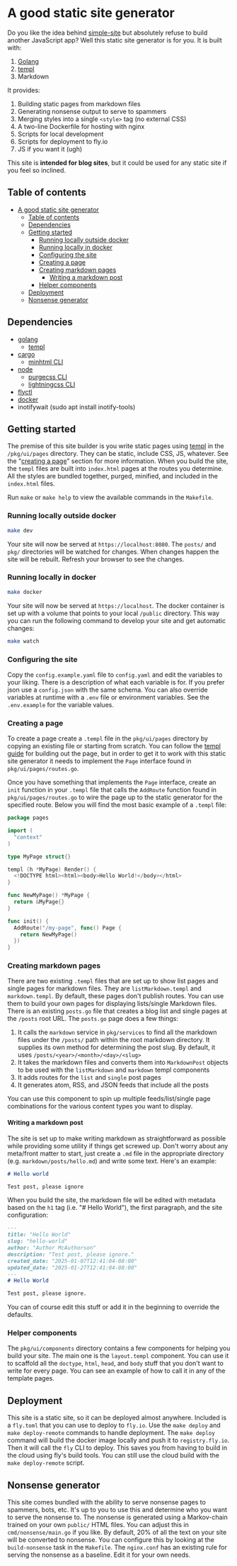 # A good static site generator

Do you like the idea behind [simple-site](https://github.com/wjohnsto/simple-site) but absolutely refuse to build another JavaScript app? Well this static site generator is for you. It is built with:

1. [Golang](https://go.dev/)
1. [templ](https://templ.guide/)
1. Markdown

It provides:

1. Building static pages from markdown files
1. Generating nonsense output to serve to spammers
1. Merging styles into a single `<style>` tag (no external CSS)
1. A two-line Dockerfile for hosting with nginx
1. Scripts for local development
1. Scripts for deployment to fly.io
1. JS if you want it (ugh)

This site is **intended for blog sites**, but it could be used for any static site if you feel so inclined.

## Table of contents

- [A good static site generator](#a-good-static-site-generator)
  - [Table of contents](#table-of-contents)
  - [Dependencies](#dependencies)
  - [Getting started](#getting-started)
    - [Running locally outside docker](#running-locally-outside-docker)
    - [Running locally in docker](#running-locally-in-docker)
    - [Configuring the site](#configuring-the-site)
    - [Creating a page](#creating-a-page)
    - [Creating markdown pages](#creating-markdown-pages)
      - [Writing a markdown post](#writing-a-markdown-post)
    - [Helper components](#helper-components)
  - [Deployment](#deployment)
  - [Nonsense generator](#nonsense-generator)

## Dependencies

- [golang](https://go.dev/doc/install)
  - [templ](https://templ.guide/quick-start/installation)
- [cargo](https://doc.rust-lang.org/cargo/commands/cargo-install.html)
  - [minhtml CLI](https://github.com/wilsonzlin/minify-html)
- [node](https://nodejs.org/)
  - [purgecss CLI](https://purgecss.com/CLI.html)
  - [lightningcss CLI](https://lightningcss.dev/docs.html#from-the-cli)
- [flyctl](https://fly.io/docs/flyctl/install/)
- [docker](https://www.docker.com/get-started/)
- inotifywait (sudo apt install inotify-tools)

## Getting started

The premise of this site builder is you write static pages using [templ](https://templ.guide/) in the `/pkg/ui/pages` directory. They can be static, include CSS, JS, whatever. See the "[creating a page](#creating-a-page)" section for more information. When you build the site, the `templ` files are built into `index.html` pages at the routes you determine. All the styles are bundled together, purged, minified, and included in the `index.html` files.

Run `make` or `make help` to view the available commands in the `Makefile`.

### Running locally outside docker

```bash
make dev
```

Your site will now be served at `https://localhost:8080`. The `posts/` and `pkg/` directories will be watched for changes. When changes happen the site will be rebuilt. Refresh your browser to see the changes.

### Running locally in docker

```bash
make docker
```

Your site will now be served at `https://localhost`. The docker container is set up with a volume that points to your local `/public` directory. This way you can run the following command to develop your site and get automatic changes:

```bash
make watch
```

### Configuring the site

Copy the `config.example.yaml` file to `config.yaml` and edit the variables to your liking. There is a description of what each variable is for. If you prefer json use a `config.json` with the same schema. You can also override variables at runtime with a `.env` file or environment variables. See the `.env.example` for the variable values.

### Creating a page

To create a page create a `.templ` file in the `pkg/ui/pages` directory by copying an existing file or starting from scratch. You can follow the [templ guide](https://templ.guide/) for building out the page, but in order to get it to work with this static site generator it needs to implement the `Page` interface found in `pkg/ui/pages/routes.go`.

Once you have something that implements the `Page` interface, create an `init` function in your `.templ` file that calls the `AddRoute` function found in `pkg/ui/pages/routes.go` to wire the page up to the static generator for the specified route. Below you will find the most basic example of a `.templ` file:

```go
package pages

import (
  "context"
)

type MyPage struct{}

templ (h *MyPage) Render() {
  <!DOCTYPE html><html><body>Hello World!</body></html>
}

func NewMyPage() *MyPage {
  return &MyPage{}
}

func init() {
  AddRoute("/my-page", func() Page {
    return NewMyPage()
  })
}
```

### Creating markdown pages

There are two existing `.templ` files that are set up to show list pages and single pages for markdown files. They are `listMarkdown.templ` and `markdown.templ`. By default, these pages don't publish routes. You can use them to build your own pages for displaying lists/single Markdown files. There is an existing `posts.go` file that creates a blog list and single pages at the `/posts` root URL. The `posts.go` page does a few things:

1. It calls the `markdown` service in `pkg/services` to find all the markdown files under the `/posts/` path within the root markdown directory. It supplies its own method for determining the post slug. By default, it uses `/posts/<year>/<month>/<day>/<slug>`
1. It takes the markdown files and converts them into `MarkdownPost` objects to be used with the `listMarkdown` and `markdown` templ components
1. It adds routes for the `list` and `single` post pages
1. It generates atom, RSS, and JSON feeds that include all the posts

You can use this component to spin up multiple feeds/list/single page combinations for the various content types you want to display.

#### Writing a markdown post

The site is set up to make writing markdown as straightforward as possible while providing some utility if things get screwed up. Don't worry about any meta/front matter to start, just create a `.md` file in the appropriate directory (e.g. `markdown/posts/hello.md`) and write some text. Here's an example:

```md
# Hello world

Test post, please ignore
```

When you build the site, the markdown file will be edited with metadata based on the `h1` tag (i.e. "# Hello World"), the first paragraph, and the site configuration:

```md
---
title: "Hello World"
slug: "hello-world"
author: "Author McAuthorson"
description: "Test post, please ignore."
created_date: "2025-01-07T12:41:04-08:00"
updated_date: "2025-01-27T12:41:04-08:00"
---
# Hello World

Test post, please ignore.
```

You can of course edit this stuff or add it in the beginning to override the defaults.

### Helper components

The `pkg/ui/components` directory contains a few components for helping you build your site. The main one is the `layout.templ` component. You can use it to scaffold all the `doctype`, `html`, `head`, and `body` stuff that you don't want to write for every page. You can see an example of how to call it in any of the template pages.

## Deployment

This site is a static site, so it can be deployed almost anywhere. Included is a `fly.toml` that you can use to deploy to `fly.io`. Use the `make deploy` and `make deploy-remote` commands to handle deployment. The `make deploy` command will build the docker image locally and push it to `registry.fly.io`. Then it will call the `fly` CLI to deploy. This saves you from having to build in the cloud using fly's build tools. You can still use the cloud build with the `make deploy-remote` script.


## Nonsense generator

This site comes bundled with the ability to serve nonsense pages to spammers, bots, etc. It's up to you to use this and determine who you want to serve the nonsense to. The nonsense is generated using a Markov-chain trained on your own `public/` HTML files. You can adjust this in `cmd/nonsense/main.go` if you like. By default, 20% of all the text on your site will be converted to nonsense. You can configure this by looking at the `build-nonsense` task in the `Makefile`. The `nginx.conf` has an existing rule for serving the nonsense as a baseline. Edit it for your own needs.
